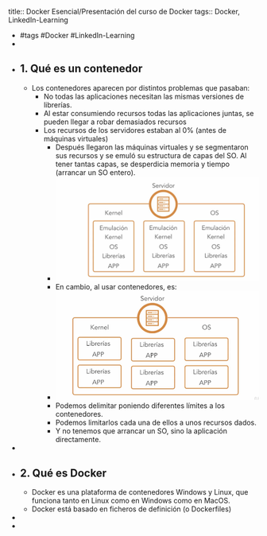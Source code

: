 title:: Docker Esencial/Presentación del curso de Docker
tags:: Docker, LinkedIn-Learning

- #tags #Docker #LinkedIn-Learning
-
- ## 1. Qué es un contenedor
	- Los contenedores aparecen por distintos problemas que pasaban:
		- No todas las aplicaciones necesitan las mismas versiones de librerías.
		- Al estar consumiendo recursos todas las aplicaciones juntas, se pueden llegar a robar demasiados recursos
		- Los recursos de los servidores estaban al 0% (antes de máquinas virtuales)
			- Después llegaron las máquinas virtuales y se segmentaron sus recursos y se emuló su estructura de capas del SO. Al tener tantas capas, se desperdicia memoria y tiempo (arrancar un SO entero).
			- ![image.png](../assets/image_1661524893063_0.png)
			- En cambio, al usar contenedores, es:
			- ![image.png](../assets/image_1661524952485_0.png)
			- Podemos delimitar poniendo diferentes límites a los contenedores.
			- Podemos limitarlos cada una de ellos a unos recursos dados.
			- Y no tenemos que arrancar un SO, sino la aplicación directamente.
-
- ## 2. Qué es Docker
	- Docker es una plataforma de contenedores Windows y Linux, que funciona tanto en Linux como en Windows como en MacOS.
	- Docker está basado en ficheros de definición (o Dockerfiles)
-
-